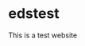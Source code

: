 edstest
=======

<html>
<head>
<title>
Welcome to Ed's 49ers fanpage! 
</title>

<body>
This is a test website
</body>
</head>
</html>
